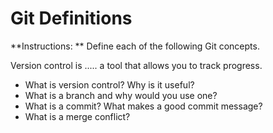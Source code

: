 # Git Definitions

**Instructions: ** Define each of the following Git concepts.


Version control is .....
a tool that allows you to track progress.


* What is version control?  Why is it useful?
* What is a branch and why would you use one?
* What is a commit? What makes a good commit message?
* What is a merge conflict?